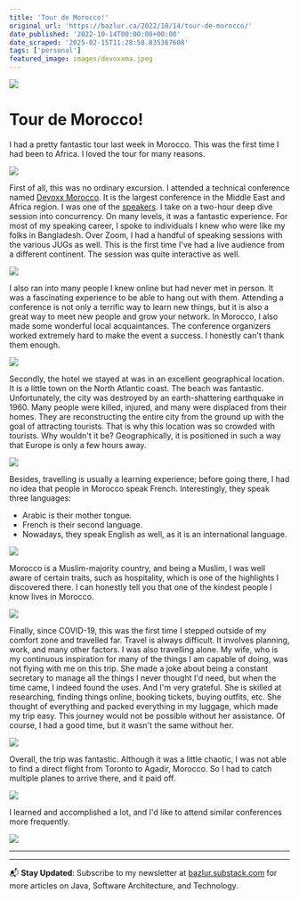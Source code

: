 ```yaml
---
title: 'Tour de Morocco!'
original_url: 'https://bazlur.ca/2022/10/14/tour-de-morocco/'
date_published: '2022-10-14T00:00:00+00:00'
date_scraped: '2025-02-15T11:28:58.835367608'
tags: ['personal']
featured_image: images/devoxxma.jpeg
---
```


![](images/devoxxma.jpeg)

Tour de Morocco!
================

I had a pretty fantastic tour last week in Morocco. This was the first time I had been to Africa. I loved the tour for many reasons.

![](images/pxl-20221010-155317896.jpeg)

First of all, this was no ordinary excursion. I attended a technical conference named [Devoxx Morocco](https://devoxx.ma/). It is the largest conference in the Middle East and Africa region. I was one of the [speakers](https://devoxx.ma/speakers/). I take on a two-hour deep dive session into concurrency. On many levels, it was a fantastic experience. For most of my speaking career, I spoke to individuals I knew who were like my folks in Bangladesh. Over Zoom, I had a handful of speaking sessions with the various JUGs as well. This is the first time I've had a live audience from a different continent. The session was quite interactive as well.

![](images/pxl-20221005-085001673.jpeg)

I also ran into many people I knew online but had never met in person. It was a fascinating experience to be able to hang out with them. Attending a conference is not only a terrific way to learn new things, but it is also a great way to meet new people and grow your network. In Morocco, I also made some wonderful local acquaintances. The conference organizers worked extremely hard to make the event a success. I honestly can't thank them enough.

![](images/310450027-10225569284412731-7837391523000379493-n.jpeg)

Secondly, the hotel we stayed at was in an excellent geographical location. It is a little town on the North Atlantic coast. The beach was fantastic. Unfortunately, the city was destroyed by an earth-shattering earthquake in 1960. Many people were killed, injured, and many were displaced from their homes. They are reconstructing the entire city from the ground up with the goal of attracting tourists. That is why this location was so crowded with tourists. Why wouldn't it be? Geographically, it is positioned in such a way that Europe is only a few hours away.

![](images/310921019-10225569279252602-6174934698456415615-n.jpeg)

Besides, travelling is usually a learning experience; before going there, I had no idea that people in Morocco speak French. Interestingly, they speak three languages:

* Arabic is their mother tongue.
* French is their second language.
* Nowadays, they speak English as well, as it is an international language.

![](images/310803951-10225569289812866-1246283015467327146-n.jpeg)

Morocco is a Muslim-majority country, and being a Muslim, I was well aware of certain traits, such as hospitality, which is one of the highlights I discovered there. I can honestly tell you that one of the kindest people I know lives in Morocco.

![](images/pxl-20221003-202354600.jpeg)

Finally, since COVID-19, this was the first time I stepped outside of my comfort zone and travelled far. Travel is always difficult. It involves planning, work, and many other factors. I was also travelling alone. My wife, who is my continuous inspiration for many of the things I am capable of doing, was not flying with me on this trip. She made a joke about being a constant secretary to manage all the things I never thought I'd need, but when the time came, I indeed found the uses. And I'm very grateful. She is skilled at researching, finding things online, booking tickets, buying outfits, etc. She thought of everything and packed everything in my luggage, which made my trip easy. This journey would not be possible without her assistance. Of course, I had a good time, but it wasn't the same without her.

![](images/pxl-20221003-175244568.jpeg)

Overall, the trip was fantastic. Although it was a little chaotic, I was not able to find a direct flight from Toronto to Agadir, Morocco. So I had to catch multiple planes to arrive there, and it paid off.

![](images/original-865a105b-1e87-4917-900f-8ce63855ec48-pxl-20221008-111353710.mp-.jpg)

I learned and accomplished a lot, and I'd like to attend similar conferences more frequently.

![](images/pxl-20221005-172039371.jpeg)

*** ** * ** ***

---

📬 **Stay Updated**: Subscribe to my newsletter at [bazlur.substack.com](https://bazlur.substack.com/) for more articles on Java, Software Architecture, and Technology.

